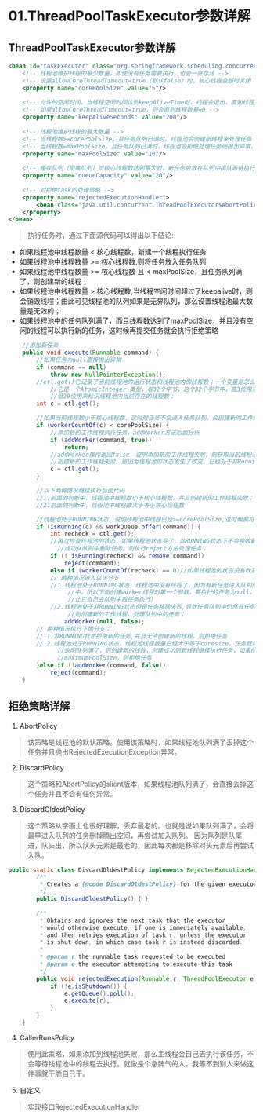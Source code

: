 # 01.ThreadPoolTaskExecutor参数详解

## ThreadPoolTaskExecutor参数详解
```xml
<bean id="taskExecutor" class="org.springframework.scheduling.concurrent.ThreadPoolTaskExecutor">
    <!-- 线程池维护线程的最少数量，即使没有任务需要执行，也会一直存活 -->
    <!-- 设置allowCoreThreadTimeout=true（默认false）时，核心线程会超时关闭 -->
    <property name="corePoolSize" value="5"/>
    
    <!-- 允许的空闲时间，当线程空闲时间达到keepAliveTime时，线程会退出，直到线程数量=corePoolSize -->
    <!-- 如果allowCoreThreadTimeout=true，则会直到线程数量=0 -->
	<property name="keepAliveSeconds" value="200"/>
    
    <!-- 线程池维护线程的最大数量 -->
    <!-- 当线程数>=corePoolSize，且任务队列已满时。线程池会创建新线程来处理任务 -->
    <!-- 当线程数=maxPoolSize，且任务队列已满时，线程池会拒绝处理任务而抛出异常，异常见下文 -->
	<property name="maxPoolSize" value="10"/>
	
    <!-- 缓存队列（阻塞队列）当核心线程数达到最大时，新任务会放在队列中排队等待执行 -->
	<property name="queueCapacity" value="20"/>
	
    <!-- 对拒绝task的处理策略 -->
    <property name="rejectedExecutionHandler">
        <bean class="java.util.concurrent.ThreadPoolExecutor$AbortPolicy" />
    </property>
</bean>

```
>执行任务时，通过下面源代码可以得出以下结论:
- 如果线程池中线程数量 < 核心线程数，新建一个线程执行任务
- 如果线程池中线程数量 >= 核心线程数,则将任务放入任务队列
- 如果线程池中线程数量 >= 核心线程数 且 < maxPoolSize，且任务队列满了，则创建新的线程；
- 如果线程池中线程数量 > 核心线程数,当线程空闲时间超过了keepalive时，则会销毁线程；由此可见线程池的队列如果是无界队列，那么设置线程池最大数量是无效的；
- 如果线程池中的任务队列满了，而且线程数达到了maxPoolSize，并且没有空闲的线程可以执行新的任务，这时候再提交任务就会执行拒绝策略

```java
    //添加新任务
    public void execute(Runnable command) {
        //如果任务为null直接抛出异常
        if (command == null)
            throw new NullPointerException();
        //ctl.get()它记录了当前线程池的运行状态和线程池内的线程数；一个变量是怎么记录两个值的呢？
        	//它是一个AtomicInteger 类型，有32个字节，这个32个字节中，高3位用来标识线程池的运行状态，
        	//低29位用来标识线程池内当前存在的线程数；
        int c = ctl.get();

        //如果当前线程数小于核心线程数，这时候任务不会进入任务队列，会创建新的工作线程直接执行任务；
        if (workerCountOf(c) < corePoolSize) { 
            //添加新的工作线程执行任务，addWorker方法后面分析
            if (addWorker(command, true))
                return;
            //addWorker操作返回false，说明添加新的工作线程失败，则获取当前线程池状态；（线程池数量小于corePoolSize情况下，
            //创建新的工作线程失败，是因为线程池的状态发生了改变，已经处于非Running状态，或shutdown状态且任务队列为空）
            c = ctl.get();
        }

        //以下两种情况继续执行后面代码
        //1.前面的判断中，线程池中线程数小于核心线程数，并且创建新的工作线程失败；
        //2.前面的判断中，线程池中线程数大于等于核心线程数

        //线程池处于RUNNING状态，说明线程池中线程已经>=corePoolSize,这时候要将任务放入队列中，等待执行;
        if (isRunning(c) && workQueue.offer(command)) {
            int recheck = ctl.get();
            //再次检查线程池的状态，如果线程池状态变了，非RUNNING状态下不会接收新的任务，需要将任务移除，
           	  //成功从队列中删除任务，则执行reject方法处理任务；
            if (! isRunning(recheck) && remove(command))
                reject(command);
            else if (workerCountOf(recheck) == 0)//如果线程池的状态没有改变，且池中无线程
            // 两种情况进入以该分支
            //1.线程池处于RUNNING状态，线程池中没有线程了，因为有新任务进入队列所以要创建工作线程（这时候新任务已经在队列
           		 //中，所以下面创建worker线程时第一个参数，要执行的任务为null，只是创建一个新的工作线程并启动它，
            	 //让它自己去队列中取任务执行）
            //2.线程池处于非RUNNING状态但是任务移除失败,导致任务队列中仍然有任务，但是线程池中的线程数为0，
            	 //则创建新的工作线程，处理队列中的任务；
                addWorker(null, false);
        // 两种情况执行下面分支：
        // 1.非RUNNING状态拒绝新的任务,并且无法创建新的线程，则拒绝任务
        // 2.线程池处于RUNNING状态，线程池线程数量已经大于等于coresize，任务就需要放入队列，如果任务入队失败，
        	  //说明队列满了，则创建新的线程，创建成功则新线程继续执行任务，如果创建失败说明线程池中线程数已经超过	
        	  //maximumPoolSize，则拒绝任务
        }else if (!addWorker(command, false))
            reject(command);
    }
```

## 拒绝策略详解
1. AbortPolicy
>该策略是线程池的默认策略。使用该策略时，如果线程池队列满了丢掉这个任务并且抛出RejectedExecutionException异常。

2. DiscardPolicy

>这个策略和AbortPolicy的slient版本，如果线程池队列满了，会直接丢掉这个任务并且不会有任何异常。

3. DiscardOldestPolicy
>这个策略从字面上也很好理解，丢弃最老的。也就是说如果队列满了，会将最早进入队列的任务删掉腾出空间，再尝试加入队列。
因为队列是队尾进，队头出，所以队头元素是最老的，因此每次都是移除对头元素后再尝试入队。
```java
public static class DiscardOldestPolicy implements RejectedExecutionHandler {
        /**
         * Creates a {@code DiscardOldestPolicy} for the given executor.
         */
        public DiscardOldestPolicy() { }

        /**
         * Obtains and ignores the next task that the executor
         * would otherwise execute, if one is immediately available,
         * and then retries execution of task r, unless the executor
         * is shut down, in which case task r is instead discarded.
         *
         * @param r the runnable task requested to be executed
         * @param e the executor attempting to execute this task
         */
        public void rejectedExecution(Runnable r, ThreadPoolExecutor e) {
            if (!e.isShutdown()) {
                e.getQueue().poll();
                e.execute(r);
            }
        }
    }
```

4. CallerRunsPolicy

>使用此策略，如果添加到线程池失败，那么主线程会自己去执行该任务，不会等待线程池中的线程去执行。就像是个急脾气的人，我等不到别人来做这件事就干脆自己干。

5. 自定义

>实现接口RejectedExecutionHandler
